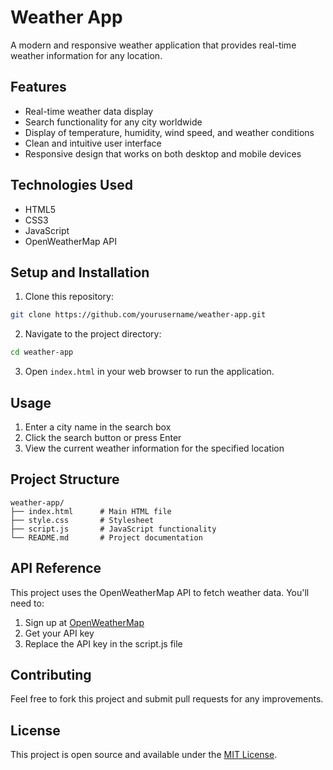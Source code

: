 # Weather App

A modern and responsive weather application that provides real-time weather information for any location.

## Features

- Real-time weather data display
- Search functionality for any city worldwide
- Display of temperature, humidity, wind speed, and weather conditions
- Clean and intuitive user interface
- Responsive design that works on both desktop and mobile devices

## Technologies Used

- HTML5
- CSS3
- JavaScript
- OpenWeatherMap API

## Setup and Installation

1. Clone this repository:
```bash
git clone https://github.com/yourusername/weather-app.git
```

2. Navigate to the project directory:
```bash
cd weather-app
```

3. Open `index.html` in your web browser to run the application.

## Usage

1. Enter a city name in the search box
2. Click the search button or press Enter
3. View the current weather information for the specified location

## Project Structure

```
weather-app/
├── index.html      # Main HTML file
├── style.css       # Stylesheet
├── script.js       # JavaScript functionality
└── README.md       # Project documentation
```

## API Reference

This project uses the OpenWeatherMap API to fetch weather data. You'll need to:
1. Sign up at [OpenWeatherMap](https://openweathermap.org/)
2. Get your API key
3. Replace the API key in the script.js file

## Contributing

Feel free to fork this project and submit pull requests for any improvements.

## License

This project is open source and available under the [MIT License](LICENSE).
